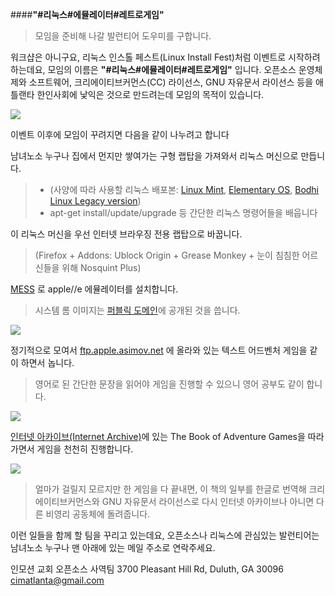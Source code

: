 ####**"#리눅스#에뮬레이터#레트로게임"**
>모임을 준비해 나갈 발런티어 도우미를 구합니다.
>
워크샵은 아니구요, 리눅스 인스톨 페스트(Linux Install Fest)처럼 이벤트로 시작하려 하는데요, 모임의 이름은 **"#리눅스#에뮬레이터#레트로게임"** 입니다. 오픈소스 운영체제와 소프트웨어, 크리에이티브커먼스(CC) 라이선스, GNU 자유문서 라이선스 등을 애틀랜타 한인사회에 낯익은 것으로 만드려는데 모임의 목적이 있습니다.

![](https://upload.wikimedia.org/wikipedia/commons/thumb/7/7a/CreativeCommons_logo_trademark.svg/450px-CreativeCommons_logo_trademark.svg.png)

<i class="icon-cog"></i> 이벤트 이후에 모임이 꾸려지면 다음을 같이 나누려고 합니다

<i class="icon-refresh"></i> 남녀노소 누구나 집에서 먼지만 쌓여가는 구형 랩탑을 가져와서 리눅스 머신으로 만듭니다.
> -  (사양에 따라 사용할 리눅스 배포본: [Linux Mint](https://www.linuxmint.com), [Elementary OS](https://elementary.io), [Bodhi Linux Legacy version](http://www.bodhilinux.com/w/selecting-the-correct-iso-image))
> - apt-get install/update/upgrade 등 간단한 리눅스 명령어들을 배웁니다

<i class="icon-file"></i> 이 리눅스 머신을 우선 인터넷 브라우징 전용 랩탑으로 바꿉니다. 
>(Firefox + Addons: Ublock Origin + Grease Monkey + 눈이 침침한 어르신들을 위해 Nosquint Plus)

<i class="icon-folder"></i> [MESS](http://www.mess.org) 로 apple//e 에뮬레이터를 설치합니다.
>시스템 롬 이미지는 [퍼블릭 도메인](http://a2go.applearchives.com/roms)에 공개된 것을 씁니다.

![](http://www.retrogamer.net/wp-content/uploads/2014/12/Picture-011.png)

<i class="icon-folder-open"></i> 정기적으로 모여서 [ftp.apple.asimov.net](http://mirrors.apple2.org.za/ftp.apple.asimov.net/emulators/rom_images) 에 올라와 있는 텍스트 어드벤처 게임을 같이 하면서 놉니다.
>영어로 된 간단한 문장을 읽어야 게임을 진행할 수 있으니 영어 공부도 같이 합니다.

![](http://www.virtualapple.org/images/adventuresdisk.png)

<i class="icon-pencil"></i>[인터넷 아카이브(Internet Archive)](http://archive.org)에 있는 The Book of Adventure Games을 따라가면서 게임을 천천히 진행합니다.

![](https://upload.wikimedia.org/wikipedia/commons/thumb/8/84/Internet_Archive_logo_and_wordmark.svg/180px-Internet_Archive_logo_and_wordmark.svg.png)

>얼마가 걸릴지 모르지만 한 게임을 다 끝내면, 이 책의 일부를 한글로 번역해 크리에이티브커먼스와 GNU 자유문서 라이선스로 다시 인터넷 아카이브나 아니면 다른 비영리 공동체에 돌려줍니다.

<i class="icon-provider-stackedit"></i> 이런 일들을 함께 할 팀을 꾸리고 있는데요,
오픈소스나 리눅스에 관심있는 발런티어는 남녀노소 누구나 맨 아래에 있는 메일 주소로 연락주세요.

인모션 교회
오픈소스 사역팀
3700 Pleasant Hill Rd, Duluth, GA 30096
cimatlanta@gmail.com